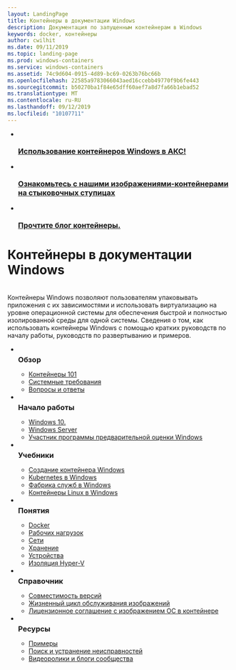 ```yaml
---
layout: LandingPage
title: Контейнеры в документации Windows
description: Документация по запущенным контейнерам в Windows
keywords: docker, контейнеры
author: cwilhit
ms.date: 09/11/2019
ms.topic: landing-page
ms.prod: windows-containers
ms.service: windows-containers
ms.assetid: 74c9d604-0915-4d89-bc69-0263b76bc66b
ms.openlocfilehash: 22585a9783066043aed16ccebb49770f9b6fe443
ms.sourcegitcommit: b50270ba1f84e65dff60aef7a8d7fa66b1ebad52
ms.translationtype: MT
ms.contentlocale: ru-RU
ms.lasthandoff: 09/12/2019
ms.locfileid: "10107711"
---
```

<div id="main" class="v2">
    <ul class="cardsY panelContent featuredContent">
        <li>
            <a href="https://docs.microsoft.com/en-us/azure/aks/windows-container-cli" data-linktype="external">
                <div class="cardSize">
                    <div class="cardPadding">
                        <div class="card">
                            <div class="cardImageOuter">
                                <div class="cardImage">
                                    <img src="media/logo_kubernetes.svg" alt="" data-linktype="relative-path">
                                </div>
                            </div>
                            <div class="cardText">
                                <h3>Использование контейнеров Windows в АКС!</h3>
                            </div>
                        </div>
                    </div>
                </div>
            </a>
        </li>
        <li>
            <a href="https://hub.docker.com/_/microsoft-windows-base-os-images" data-linktype="external">
                <div class="cardSize">
                    <div class="cardPadding">
                        <div class="card">
                            <div class="cardImageOuter">
                                <div class="cardImage">
                                    <img src="media/logo_docker.svg" alt="" data-linktype="relative-path">
                                </div>
                            </div>
                            <div class="cardText">
                                <h3>Ознакомьтесь с нашими изображениями-контейнерами на стыковочных ступицах</h3>
                            </div>
                        </div>
                    </div>
                </div>
            </a>
        </li>
        <li>
            <a href="https://techcommunity.microsoft.com/t5/Containers/bg-p/Containers" data-linktype="external">
                <div class="cardSize">
                    <div class="cardPadding">
                        <div class="card">
                            <div class="cardImageOuter">
                                <div class="cardImage">
                                    <img src="media/i_blog.svg" alt="" data-linktype="relative-path">
                                </div>
                            </div>
                            <div class="cardText">
                                <h3>Прочтите блог контейнеры.</h3>
                            </div>
                        </div>
                    </div>
                </div>
            </a>
        </li>
    </ul>
    <h1>Контейнеры в документации Windows</h1>
    <br/>
    <div class="abstract">Контейнеры Windows позволяют пользователям упаковывать приложения с их зависимостями и использовать виртуализацию на уровне операционной системы для обеспечения быстрой и полностью изолированной среды для одной системы. Сведения о том, как использовать контейнеры Windows с помощью кратких руководств по началу работы, руководств по развертыванию и примеров.</div>
    <ul class="cardsW panelContent featuredContent">
        <li>
            <div class="cardSize">
                <div class="cardPadding">
                    <div class="card">
                        <div class="cardImageOuter">
                            <div class="cardImage bgdAccent1">
                                <img src="media/virtualization-containers-about.svg" alt="" data-linktype="relative-path">
                            </div>
                        </div>
                        <div class="cardText">
                            <h3 style="margin: 8px 0 2px 0;">Обзор</h3>
                            <ul>
                                <li><a href="/en-us/virtualization/windowscontainers/about/index" data-linktype="absolute-path">Контейнеры 101</a></li>
                                <li><a href="/en-us/virtualization/windowscontainers/deploy-containers/system-requirements" data-linktype="absolute-path">Системные требования</a></li>
                                <li><a href="/en-us/virtualization/windowscontainers/about/faq" data-linktype="absolute-path">Вопросы и ответы</a></li>
                            </ul>
                        </div>
                    </div>
                </div>
            </div>
        </li>
        <li>
            <div class="cardSize">
                <div class="cardPadding">
                    <div class="card">
                        <div class="cardImageOuter">
                            <div class="cardImage bgdAccent1">
                                <img src="media/virtualization-containers-quick-start.svg" alt="" data-linktype="relative-path">
                            </div>
                        </div>
                        <div class="cardText">
                            <h3 style="margin: 8px 0 2px 0;">Начало работы</h3>
                            <ul>
                                <li><a href="/en-us/virtualization/windowscontainers/quick-start/quick-start-windows-10" data-linktype="external">Windows 10.</a></li>
                                <li><a href="/en-us/virtualization/windowscontainers/quick-start/quick-start-windows-server" data-linktype="external">Windows Server</a></li>
                                <li><a href="/en-us/virtualization/windowscontainers/quick-start/using-insider-container-images" data-linktype="external">Участник программы предварительной оценки Windows</a></li>
                            </ul>
                        </div>
                    </div>
                </div>
            </div>
        </li>
        <li>
            <div class="cardSize">
                <div class="cardPadding">
                    <div class="card">
                        <div class="cardImageOuter">
                            <div class="cardImage bgdAccent1">
                                <img src="media/container-tutorials.svg" alt="" data-linktype="relative-path">
                            </div>
                        </div>
                        <div class="cardText">
                            <h3 style="margin: 8px 0 2px 0;">Учебники</h3>
                            <ul>
                                <li><a href="/en-us/virtualization/windowscontainers/manage-docker/manage-windows-dockerfile" data-linktype="external">Создание контейнера Windows</a></li>
                                <li><a href="/en-us/virtualization/windowscontainers/kubernetes/getting-started-kubernetes-windows" data-linktype="external">Kubernetes в Windows</a></li>
                                <li><a href="/en-us/azure/service-fabric/service-fabric-quickstart-containers" data-linktype="external">Фабрика служб в Windows</a></li>
                                <li><a href="/en-us/virtualization/windowscontainers/deploy-containers/linux-containers" data-linktype="external">Контейнеры Linux в Windows</a></li>
                            </ul>
                        </div>
                    </div>
                </div>
            </div>
        </li>
        <li>
            <div class="cardSize">
                <div class="cardPadding">
                    <div class="card">
                        <div class="cardImageOuter">
                            <div class="cardImage bgdAccent1">
                                <img src="media/virtualization-containers-management-tools.svg" alt="" data-linktype="relative-path">
                            </div>
                        </div>
                        <div class="cardText">
                            <h3 style="margin: 8px 0 2px 0;">Понятия</h3>
                            <ul>
                                <li><a href="/en-us/virtualization/windowscontainers/manage-docker/configure-docker-daemon" data-linktype="external">Docker</a></li>
                                <li><a href="/en-us/virtualization/windowscontainers/manage-containers/manage-serviceaccounts" data-linktype="external">Рабочих нагрузок</a></li>
                                <li><a href="/en-us/virtualization/windowscontainers/container-networking/architecture" data-linktype="external">Сети</a></li>
                                <li><a href="/en-us/virtualization/windowscontainers/manage-containers/container-storage" data-linktype="external">Хранение</a></li>
                                <li><a href="/en-us/virtualization/windowscontainers/deploy-containers/hardware-devices-in-containers" data-linktype="external">Устройства</a></li>
                                <li><a href="/en-us/virtualization/windowscontainers/manage-containers/hyperv-container" data-linktype="external">Изоляция Hyper-V</a></li>
                            </ul>
                        </div>
                    </div>
                </div>
            </div>
        </li>
        <li>
            <div class="cardSize">
                <div class="cardPadding">
                    <div class="card">
                        <div class="cardImageOuter">
                            <div class="cardImage bgdAccent1">
                                <img src="media/container-reference.svg" alt="" data-linktype="relative-path">
                            </div>
                        </div>
                        <div class="cardText">
                            <h3 style="margin: 8px 0 2px 0;">Справочник</h3>
                            <ul>
                                <li><a href="/en-us/virtualization/windowscontainers/deploy-containers/version-compatibility" data-linktype="external">Совместимость версий</a></li>
                                <li><a href="/en-us/virtualization/windowscontainers/deploy-containers/base-image-lifecycle" data-linktype="external">Жизненный цикл обслуживания изображений</a></li>
                                <li><a href="/en-us/virtualization/windowscontainers/images-eula" data-linktype="external">Лицензионное соглашение с изображением ОС в контейнере</a></li>
                            </ul>
                        </div>
                    </div>
                </div>
            </div>
        </li>
        <li>
            <div class="cardSize">
                <div class="cardPadding">
                    <div class="card">
                        <div class="cardImageOuter">
                            <div class="cardImage bgdAccent1">
                                <img src="media/virtualization-containers-community.svg" alt="" data-linktype="relative-path">
                            </div>
                        </div>
                        <div class="cardText">
                            <h3 style="margin: 8px 0 2px 0;">Ресурсы</h3>
                            <ul>
                                <li><a href="/en-us/virtualization/windowscontainers/samples" data-linktype="external">Примеры</a></li>
                                <li><a href="/en-us/virtualization/windowscontainers/troubleshooting" data-linktype="external">Поиск и устранение неисправностей</a></li>
                                <li><a href="/en-us/virtualization/windowscontainers/communitylinks" data-linktype="external">Видеоролики и блоги сообщества</a></li>
                            </ul>
                        </div>
                    </div>
                </div>
            </div>
        </li>
    </ul>
</div>